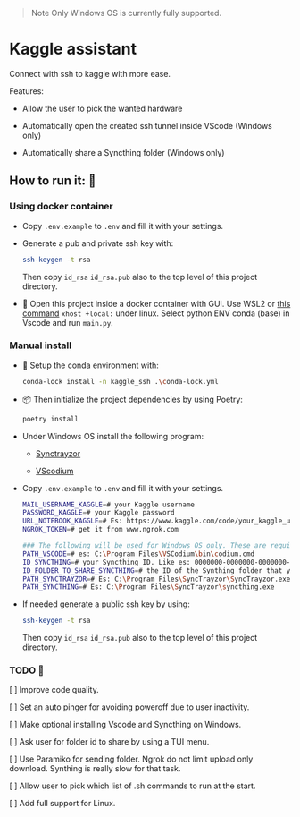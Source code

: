 > Note
> Only Windows OS is currently fully supported.

# Kaggle assistant

Connect with ssh to kaggle with more ease.

Features:

- Allow the user to pick the wanted hardware

- Automatically open the created ssh tunnel inside VScode (Windows only)

- Automatically share a Syncthing folder (Windows only)

## How to run it: 🏃

### Using docker container

- Copy `.env.example` to `.env` and fill it with your settings.

- Generate a pub and private ssh key with:

  ```bash
  ssh-keygen -t rsa
  ```

  Then copy `id_rsa` `id_rsa.pub` also to the top level of this project directory.

- :whale: Open this project inside a docker container with GUI.
Use WSL2 or [this command](https://www.youtube.com/embed/dihfA7Ol6Mw?t=102) `xhost +local:` under linux.
Select python ENV conda (base) in Vscode and run `main.py`. 

### Manual install

- :snake: Setup the conda environment with:
  
  ```bash
  conda-lock install -n kaggle_ssh .\conda-lock.yml
  ```

- :package: Then initialize the project dependencies by using Poetry:
  
  ```bash
  poetry install
  ```

- Under Windows OS install the following program:
  
  - [Synctrayzor](https://github.com/canton7/SyncTrayzor)
  
  - [VScodium](https://github.com/VSCodium/vscodium)

- Copy `.env.example` to `.env` and fill it with your settings.

  ```sh
  MAIL_USERNAME_KAGGLE=# your Kaggle username
  PASSWORD_KAGGLE=# your Kaggle password
  URL_NOTEBOOK_KAGGLE=# Es: https://www.kaggle.com/code/your_kaggle_user/your_kaggle_notebook/edit
  NGROK_TOKEN=# get it from www.ngrok.com

  ### The following will be used for Windows OS only. These are required.
  PATH_VSCODE=# es: C:\Program Files\VSCodium\bin\codium.cmd
  ID_SYNCTHING=# your Syncthing ID. Like es: 0000000-0000000-0000000-0000000-0000000-0000000-0000000-0000000
  ID_FOLDER_TO_SHARE_SYNCTHING=# the ID of the Synthing folder that you want to appear on Kaggle. Like es: test-test
  PATH_SYNCTRAYZOR=# Es: C:\Program Files\SyncTrayzor\SyncTrayzor.exe
  PATH_SYNCTHING=# Es: C:\Program Files\SyncTrayzor\syncthing.exe
  ```

- If needed generate a public ssh key by using:
  
  ```bash
  ssh-keygen -t rsa
  ```
  Then copy `id_rsa` `id_rsa.pub` also to the top level of this project directory.

### TODO 🎯

[ ] Improve code quality.

[ ] Set an auto pinger for avoiding poweroff due to user inactivity. 

[ ] Make optional installing Vscode and Syncthing on Windows.

[ ] Ask user for folder id to share by using a TUI menu.

[ ] Use Paramiko for sending folder. Ngrok do not limit upload only download. Synthing is really slow for that task.

[ ] Allow user to pick which list of .sh commands to run at the start.

[ ] Add full support for Linux.